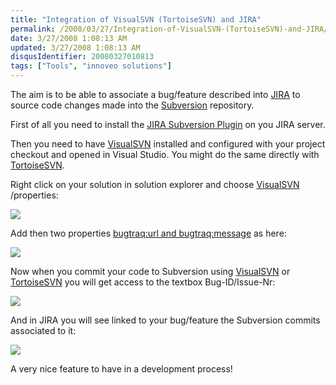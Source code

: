 ```yaml
---
title: "Integration of VisualSVN (TortoiseSVN) and JIRA"
permalink: /2008/03/27/Integration-of-VisualSVN-(TortoiseSVN)-and-JIRA/
date: 3/27/2008 1:08:13 AM
updated: 3/27/2008 1:08:13 AM
disqusIdentifier: 20080327010813
tags: ["Tools", "innoveo solutions"]
---
```

The aim is to be able to associate a bug/feature described into [JIRA](http://www.atlassian.com/software/jira/) to source code changes made into the [Subversion](http://subversion.tigris.org/) repository.

First of all you need to install the [JIRA Subversion Plugin](http://confluence.atlassian.com/display/JIRAEXT/JIRA+Subversion+Plugin) on you JIRA server.
<!-- more -->

Then you need to have [VisualSVN](http://www.visualsvn.com/) installed and configured with your project checkout and opened in Visual Studio. You might do the same directly with [TortoiseSVN](http://tortoisesvn.tigris.org/).

Right click on your solution in solution explorer and choose [VisualSVN](http://www.visualsvn.com/) /properties:

![](http://farm3.static.flickr.com/2366/2363492405_f7c8bc7865_o.jpg) 

Add then two properties [bugtraq:url and bugtraq:message](http://tortoisesvn.net/issuetracker_integration) as here:

![](http://farm4.static.flickr.com/3187/2363498947_b40658fdff_o.jpg) 

Now when you commit your code to Subversion using [VisualSVN](http://www.visualsvn.com/) or [TortoiseSVN](http://tortoisesvn.tigris.org/) you will get access to the textbox Bug-ID/Issue-Nr:

![](http://farm3.static.flickr.com/2324/2363510725_b66cb3bd27_o.jpg) 

And in JIRA you will see linked to your bug/feature the Subversion commits associated to it:

![](http://farm3.static.flickr.com/2275/2364353160_e111f553c7_o.jpg) 

A very nice feature to have in a development process!
